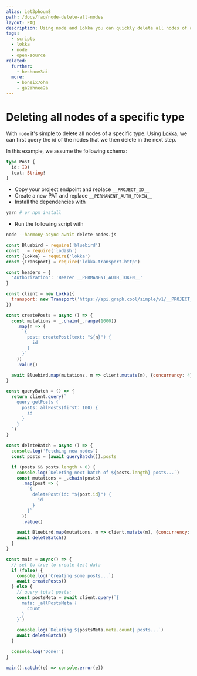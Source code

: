 ```yaml
---
alias: iet3phoum8
path: /docs/faq/node-delete-all-nodes
layout: FAQ
description: Using node and Lokka you can quickly delete all nodes of a specific type with a small script.
tags:
  - scripts
  - lokka
  - node
  - open-source
related:
  further:
    - heshoov3ai
  more:
    - boneix7ohm
    - ga2ahnee2a
---
```


# Deleting all nodes of a specific type

With `node` it's simple to delete all nodes of a specific type.
Using [Lokka](https://github.com/kadirahq/lokka), we can first query the id of the nodes that we then delete in the next step.

<!-- GITHUB_EXAMPLE('Delete all nodes', 'https://github.com/graphcool-examples/scripts') -->

In this example, we assume the following schema:

```graphql
type Post {
  id: ID!
  text: String!
}
```

* Copy your project endpoint and replace `__PROJECT_ID__`
* Create a new PAT and replace `__PERMANENT_AUTH_TOKEN__`
* Install the dependencies with

```sh
yarn # or npm install
```

* Run the following script with

```sh
node --harmony-async-await delete-nodes.js
```

```js
const Bluebird = require('bluebird')
const _ = require('lodash')
const {Lokka} = require('lokka')
const {Transport} = require('lokka-transport-http')

const headers = {
  'Authorization': 'Bearer __PERMANENT_AUTH_TOKEN__'
}

const client = new Lokka({
  transport: new Transport('https://api.graph.cool/simple/v1/__PROJECT_ID__', {headers})
})

const createPosts = async () => {
  const mutations = _.chain(_.range(1000))
    .map(n => (
      `{
        post: createPost(text: "${n}") {
          id
        }
      }`
    ))
    .value()

  await Bluebird.map(mutations, m => client.mutate(m), {concurrency: 4})
}

const queryBatch = () => {
  return client.query(`
    query getPosts {
      posts: allPosts(first: 100) {
        id
      }
    }
  `)
}

const deleteBatch = async () => {
  console.log('Fetching new nodes')
  const posts = (await queryBatch()).posts

  if (posts && posts.length > 0) {
    console.log(`Deleting next batch of ${posts.length} posts...`)
    const mutations = _.chain(posts)
      .map(post => (
        `{
          deletePost(id: "${post.id}") {
            id
          }
        }`
      ))
      .value()

    await Bluebird.map(mutations, m => client.mutate(m), {concurrency: 4})
    await deleteBatch()
  }
}

const main = async() => {
  // set to true to create test data
  if (false) {
    console.log(`Creating some posts...`)
    await createPosts()
  } else {
    // query total posts:
    const postsMeta = await client.query(`{
      meta: _allPostsMeta {
        count
      }
    }`)

    console.log(`Deleting ${postsMeta.meta.count} posts...`)
    await deleteBatch()
  }

  console.log('Done!')
}

main().catch((e) => console.error(e))
```
